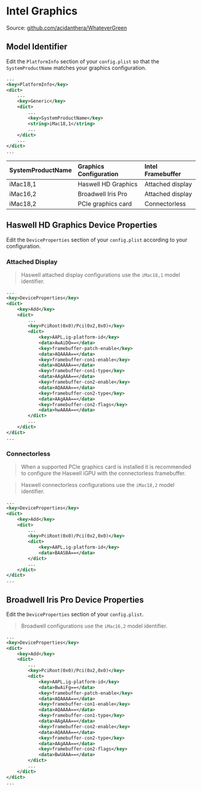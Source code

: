 # Intel Graphics

Source: [github.com/acidanthera/WhateverGreen](https://github.com/acidanthera/WhateverGreen)

## Model Identifier

Edit the ```PlatformInfo``` section of your ```config.plist``` so that the ```SystemProductName``` matches your graphics configuration.

```xml
...
<key>PlatformInfo</key>
<dict>
    ...
    <key>Generic</key>
    <dict>
        ...
        <key>SystemProductName</key>
        <string>iMac18,1</string>
        ...
    </dict>
    ...
</dict>
...
````

| SystemProductName | Graphics Configuration | Intel Framebuffer |
|:------------------|:-----------------------|:------------------|
| iMac18,1          | Haswell HD Graphics    | Attached display  |
| iMac16,2          | Broadwell Iris Pro     | Attached display  |
| iMac18,2          | PCIe graphics card     | Connectorless     |

## Haswell HD Graphics Device Properties

Edit the `DeviceProperties` section of your `config.plist` according to your configuration.

### Attached Display

> Haswell attached display configurations use the `iMac18,1` model identifier.

```xml
...
<key>DeviceProperties</key>
<dict>
    <key>Add</key>
    <dict>
        ...
        <key>PciRoot(0x0)/Pci(0x2,0x0)</key>
        <dict>
            <key>AAPL,ig-platform-id</key>
            <data>AwAiDQ==</data>
            <key>framebuffer-patch-enable</key>
            <data>AQAAAA==</data>
            <key>framebuffer-con1-enable</key>
            <data>AQAAAA==</data>
            <key>framebuffer-con1-type</key>
            <data>AAgAAA==</data>
            <key>framebuffer-con2-enable</key>
            <data>AQAAAA==</data>
            <key>framebuffer-con2-type</key>
            <data>AAgAAA==</data>
            <key>framebuffer-con2-flags</key>
            <data>hwAAAA==</data>
        </dict>
        ...
    </dict>
</dict>
...
```

### Connectorless

> When a supported PCIe graphics card is installed it is recommended to configure the Haswell iGPU with the connectorless framebuffer.

> Haswell connectorless configurations use the `iMac18,2` model identifier.

```xml
...
<key>DeviceProperties</key>
<dict>
    <key>Add</key>
    <dict>
        ...
        <key>PciRoot(0x0)/Pci(0x2,0x0)</key>
        <dict>
            <key>AAPL,ig-platform-id</key>
            <data>BAASBA==</data>
        </dict>
        ...
    </dict>
</dict>
...
```

## Broadwell Iris Pro Device Properties

Edit the `DeviceProperties` section of your `config.plist`.

> Broadwell configurations use the `iMac16,2` model identifier.

```xml
...
<key>DeviceProperties</key>
<dict>
    <key>Add</key>
    <dict>
        ...
        <key>PciRoot(0x0)/Pci(0x2,0x0)</key>
        <dict>
            <key>AAPL,ig-platform-id</key>
            <data>BwAiFg==</data>
            <key>framebuffer-patch-enable</key>
            <data>AQAAAA==</data>
            <key>framebuffer-con1-enable</key>
            <data>AQAAAA==</data>
            <key>framebuffer-con1-type</key>
            <data>AAgAAA==</data>
            <key>framebuffer-con2-enable</key>
            <data>AQAAAA==</data>
            <key>framebuffer-con2-type</key>
            <data>AAgAAA==</data>
            <key>framebuffer-con2-flags</key>
            <data>BwUAAA==</data>
        </dict>
        ...
    </dict>
</dict>
...
```
